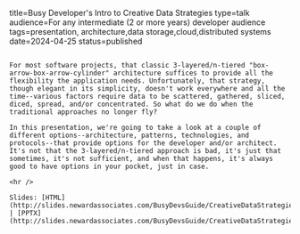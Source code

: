 title=Busy Developer's Intro to Creative Data Strategies
type=talk
audience=For any intermediate (2 or more years) developer audience
tags=presentation, architecture,data storage,cloud,distributed systems
date=2024-04-25
status=published
~~~~~~

For most software projects, that classic 3-layered/n-tiered "box-arrow-box-arrow-cylinder" architecture suffices to provide all the flexibility the application needs. Unfortunately, that strategy, though elegant in its simplicity, doesn't work everywhere and all the time--various factors require data to be scattered, gathered, sliced, diced, spread, and/or concentrated. So what do we do when the traditional approaches no longer fly?

In this presentation, we're going to take a look at a couple of different options--architecture, patterns, technologies, and protocols--that provide options for the developer and/or architect. It's not that the 3-layered/n-tiered approach is bad, it's just that sometimes, it's not sufficient, and when that happens, it's always good to have options in your pocket, just in case.
    
<hr />

Slides: [HTML](http://slides.newardassociates.com/BusyDevsGuide/CreativeDataStrategies.html) | [PPTX](http://slides.newardassociates.com/BusyDevsGuide/CreativeDataStrategies.pptx)
